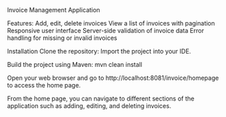 Invoice Management Application

Features:
Add, edit, delete invoices
View a list of invoices with pagination
Responsive user interface
Server-side validation of invoice data
Error handling for missing or invalid invoices

Installation
Clone the repository:
Import the project into your IDE.

Build the project using Maven:   mvn clean install

Open your web browser and go to http://localhost:8081/invoice/homepage to access the home page.

From the home page, you can navigate to different sections of the application such as adding, editing, and deleting invoices.
